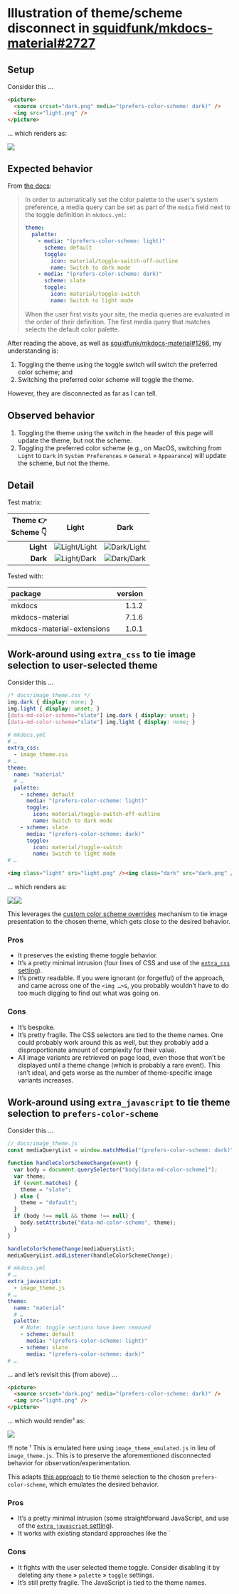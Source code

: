 # Illustration of theme/scheme disconnect in [squidfunk/mkdocs-material#2727](https://github.com/squidfunk/mkdocs-material/issues/2727)

## Setup

Consider this …

```html
<picture>
  <source srcset="dark.png" media="(prefers-color-scheme: dark)" />
  <img src="light.png" />
</picture>
```

… which renders as:

<picture>
  <source srcset="dark.png" media="(prefers-color-scheme: dark)" />
  <img src="light.png" />
</picture>

## Expected behavior

From [the docs](https://squidfunk.github.io/mkdocs-material/setup/changing-the-colors/#system-preference):

> In order to automatically set the color palette to the user's system preference, a media query can be set as part of the `media` field next to the toggle definition in `mkdocs.yml`:
>
> ``` yaml hl_lines="3 8"
> theme:
>   palette:
>     - media: "(prefers-color-scheme: light)"
>       scheme: default
>       toggle:
>         icon: material/toggle-switch-off-outline
>         name: Switch to dark mode
>     - media: "(prefers-color-scheme: dark)"
>       scheme: slate
>       toggle:
>         icon: material/toggle-switch
>         name: Switch to light mode
> ```
>
> When the user first visits your site, the media queries are evaluated in the order of their definition.
> The first media query that matches selects the default color palette.

After reading the above, as well as [squidfunk/mkdocs-material#1266](https://github.com/squidfunk/mkdocs-material/issues/1266), my understanding is:

1. Toggling the theme using the toggle switch will switch the preferred color scheme; and
1. Switching the preferred color scheme will toggle the theme.

However, they are disconnected as far as I can tell.

## Observed behavior

1. Toggling the theme using the switch in the header of this page will update the theme, but not the scheme.
1. Toggling the preferred color scheme (e.g., on MacOS, switching from `Light` to `Dark` in `System Preferences` » `General` » `Appearance`) will update the scheme, but not the theme.

## Detail

Test matrix:

| Theme&nbsp;👉<br />Scheme&nbsp;👇 | Light | Dark  |
| --------: | :---: | :---: |
| **Light** | ![Light/Light](light-theme-light-scheme.png) | ![Dark/Light](dark-theme-light-scheme.png) |
| **Dark**  |  ![Light/Dark](light-theme-dark-scheme.png)  |  ![Dark/Dark](dark-theme-dark-scheme.png)  |

Tested with:

| package                    | version |
| :------------------------- | ------: |
| mkdocs                     | 1.1.2   |
| mkdocs-material            | 7.1.6   |
| mkdocs-material-extensions | 1.0.1   |

## Work-around using `extra_css` to tie image selection to user-selected theme

Consider this …

```css
/* docs/image_theme.css */
img.dark { display: none; }
img.light { display: unset; }
[data-md-color-scheme="slate"] img.dark { display: unset; }
[data-md-color-scheme="slate"] img.light { display: none; }
```

```yaml
# mkdocs.yml
# …
extra_css:
  - image_theme.css
# …
theme:
  name: "material"
  # …
  palette:
    - scheme: default
      media: "(prefers-color-scheme: light)"
      toggle:
        icon: material/toggle-switch-off-outline
        name: Switch to dark mode
    - scheme: slate
      media: "(prefers-color-scheme: dark)"
      toggle:
        icon: material/toggle-switch
        name: Switch to light mode
# …
```

```html
<img class="light" src="light.png" /><img class="dark" src="dark.png" />
```

… which renders as:

<img class="light" src="light.png" /><img class="dark" src="dark.png" />

This leverages the [custom color scheme overrides](https://squidfunk.github.io/mkdocs-material/setup/changing-the-colors/#custom-color-schemes) mechanism to tie image presentation to the chosen theme, which gets close to the desired behavior.

### Pros

* It preserves the existing theme toggle behavior.
* It’s a pretty minimal intrusion (four lines of CSS and use of the [`extra_css` setting](https://www.mkdocs.org/user-guide/configuration/#extra_css)).
* It’s pretty readable.
  If you were ignorant (or forgetful) of the approach, and came across one of the `<img …>`s, you probably wouldn’t have to do too much digging to find out what was going on.

### Cons

* It’s bespoke.
* It’s pretty fragile.
  The CSS selectors are tied to the theme names.
  One could probably work around this as well, but they probably add a disproportionate amount of complexity for their value.
* All image variants are retrieved on page load, even those that won’t be displayed until a theme change (which is probably a rare event).
  This isn’t ideal, and gets worse as the number of theme-specific image variants increases.

## Work-around using `extra_javascript` to tie theme selection to `prefers-color-scheme`

Consider this …

```javascript
// docs/image_theme.js
const mediaQueryList = window.matchMedia("(prefers-color-scheme: dark)");

function handleColorSchemeChange(event) {
  var body = document.querySelector("body[data-md-color-scheme]");
  var theme;
  if (event.matches) {
    theme = "slate";
  } else {
    theme = "default";
  }
  if (body !== null && theme !== null) {
    body.setAttribute("data-md-color-scheme", theme);
  }
}

handleColorSchemeChange(mediaQueryList);
mediaQueryList.addListener(handleColorSchemeChange);
```

```yaml
# mkdocs.yml
# …
extra_javascript:
  - image_theme.js
# …
theme:
  name: "material"
  # …
  palette:
    # Note: toggle sections have been removed
    - scheme: default
      media: "(prefers-color-scheme: light)"
    - scheme: slate
      media: "(prefers-color-scheme: dark)"
# …
```

… and let’s revisit this (from above) …

```html
<picture>
  <source srcset="dark.png" media="(prefers-color-scheme: dark)" />
  <img src="light.png" />
</picture>
```

… which would render¹ as:

<div id="emulated">
  <picture>
    <source srcset="dark.png" media="(prefers-color-scheme: dark)" />
    <img src="light.png" />
  </picture>
</div>

!!! note
    ¹ This is emulated here using `image_theme_emulated.js` in lieu of `image_theme.js`.
    This is to preserve the aforementioned disconnected behavior for observation/experimentation.

This adapts [this approach](https://developer.mozilla.org/en-US/docs/Web/CSS/Media_Queries/Testing_media_queries#receiving_query_notifications) to tie theme selection to the chosen `prefers-color-scheme`, which emulates the desired behavior.

### Pros

* It’s a pretty minimal intrusion (some straightforward JavaScript, and use of the [`extra_javascript` setting](https://www.mkdocs.org/user-guide/configuration/#extra_javascript)).
* It works with existing standard approaches like the `<picture>

### Cons

* It fights with the user selected theme toggle.
  Consider disabling it by deleting any `theme` » `palette` » `toggle` settings.
* It’s still pretty fragile.
  The JavaScript is tied to the theme names.
